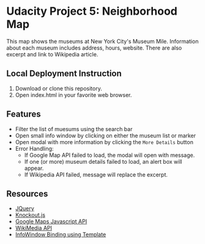 # Udacity Project 5: Neighborhood Map

This map shows the museums at New York City's Museum Mile.
Information about each museum includes address, hours, website.
There are also excerpt and link to Wikipedia article.

## Local Deployment Instruction
1. Download or clone this repository.
2. Open index.html in your favorite web browser.

## Features
- Filter the list of muesums using the search bar
- Open small info window by clicking on either the museum list or marker
- Open modal with more information by clicking the `More Details` button
- Error Handling:
  - If Google Map API failed to load, the modal will open with message.
  - If one (or more) museum details failed to load, an alert box will appear.
  - If Wikipedia API failed, message will replace the excerpt.

## Resources
- [JQuery](http://jquery.com/)
- [Knockout.js](http://knockoutjs.com/)
- [Google Maps Javascript API](https://developers.google.com/maps/documentation/javascript/)
- [WikiMedia API](https://www.mediawiki.org/wiki/API:Main_page)
- [InfoWindow Binding using Template](http://jsfiddle.net/SittingFox/nr8tr5oo/)
